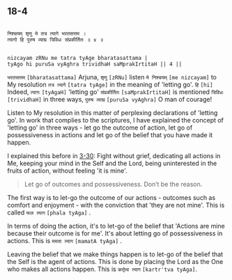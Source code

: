 ## 18-4


```shloka-sa

निश्चयम् शृणु मे तत्र त्यागे भरतसत्तम ।
त्यागो हि पुरुष व्याघ्र त्रिविधः संप्रकीर्तितः ॥ ४ ॥

```
```shloka-sa-hk

nizcayam zRNu me tatra tyAge bharatasattama |
tyAgo hi puruSa vyAghra trividhaH saMprakIrtitaH || 4 ||

```
`भरतसत्तम` `[bharatasattama]` Arjuna, `शृणु` `[zRNu]` listen `मे निश्चयम्` `[me nizcayam]` to My resolution `तत्र त्यागे` `[tatra tyAge]` in the meaning of 'letting go'. `हि` `[hi]` Indeed, `त्यागः` `[tyAgaH]` 'letting go' `संप्रकीर्तितः` `[saMprakIrtitaH]` is mentioned `त्रिविधः` `[trividhaH]` in three ways, `पुरुष व्याघ्र` `[puruSa vyAghra]` O man of courage!

<a name='letting_go'></a>
Listen to My resolution in this matter of perplexing declarations of 'letting go'. In work that complies to the scriptures, I have explained the concept of 'letting go' in three ways - let go the outcome of action, let go of possessiveness in actions and let go of the belief that you have made it happen. 

I explained this before in [3-30](3-30.md): Fight without grief, dedicating all actions in Me, keeping your mind in the Self and the Lord, being uninterested in the fruits of action, without feeling 'it is mine'. 



<a name='applnote_219'></a>
> Let go of outcomes and possessiveness. Don’t be the reason.



The first way is to let-go the outcome of our actions - outcomes such as comfort and enjoyment - with the conviction that 'they are not mine'. This is called 
`फल त्याग` `[phala tyAga]`
.

In terms of doing the action, it's to let-go of the belief that 'Actions are mine because their outcome is for me'. It's about letting go of possessiveness in actions. This is 
`ममता त्याग` `[mamatA tyAga]`
.

Leaving the belief that we make things happen is to let-go of the belief that the Self is the agent of actions. This is done by placing the Lord as the One who makes all actions happen. This is `कर्तृत्व त्याग` `[kartr'tva tyAga]`.


